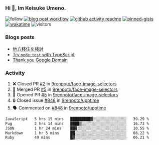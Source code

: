 ### Hi 👋, Im Keisuke Umeno.

<!--
**9renpoto/9renpoto** is a ✨ _special_ ✨ repository because its `README.md` (this file) appears on your GitHub profile.

Here are some ideas to get you started:

- 🔭 I’m currently working on ...
- 🌱 I’m currently learning ...
- 👯 I’m looking to collaborate on ...
- 🤔 I’m looking for help with ...
- 💬 Ask me about ...
- 📫 How to reach me: ...
- 😄 Pronouns: ...
- ⚡ Fun fact: ...
-->

![follow](https://img.shields.io/github/followers/9renpoto?label=Follow&style=social)
[![blog post workflow](https://github.com/9renpoto/9renpoto/actions/workflows/blog.yml/badge.svg)](https://github.com/9renpoto/9renpoto/actions/workflows/blog.yml)
[![github activity readme](https://github.com/9renpoto/9renpoto/actions/workflows/activity.yml/badge.svg)](https://github.com/9renpoto/9renpoto/actions/workflows/activity.yml)
[![pinned-gists](https://github.com/9renpoto/9renpoto/actions/workflows/pin-gist.yml/badge.svg)](https://github.com/9renpoto/9renpoto/actions/workflows/pin-gist.yml)
[![wakatime](https://github.com/9renpoto/9renpoto/actions/workflows/waka-readme-status.yml/badge.svg)](https://github.com/9renpoto/9renpoto/actions/workflows/waka-readme-status.yml)
![visitors](https://komarev.com/ghpvc/?username=9renpoto&label=Profile%20views&color=0e75b6&style=flat)

### Blogs posts

<!-- BLOG-POST-LIST:START -->
- [地方移住を検討](https://9renpoto.win/entry/2023/09/09/migration-plan)
- [Try `node:test` with TypeScript](https://9renpoto.win/entry/2023/07/23/node-test-runner)
- [Thank you Google Domain](https://9renpoto.win/entry/2023/07/08/new-domain)
<!-- BLOG-POST-LIST:END -->

### Activity

<!--START_SECTION:activity-->
1. ❌ Closed PR [#2](https://github.com/9renpoto/face-image-selectors/pull/2) in [9renpoto/face-image-selectors](https://github.com/9renpoto/face-image-selectors)
2. 🎉 Merged PR [#5](https://github.com/9renpoto/face-image-selectors/pull/5) in [9renpoto/face-image-selectors](https://github.com/9renpoto/face-image-selectors)
3. 💪 Opened PR [#5](https://github.com/9renpoto/face-image-selectors/pull/5) in [9renpoto/face-image-selectors](https://github.com/9renpoto/face-image-selectors)
4. 🔒 Closed issue [#848](https://github.com/9renpoto/upptime/issues/848) in [9renpoto/upptime](https://github.com/9renpoto/upptime)
5. 🗣 Commented on [#848](https://github.com/9renpoto/upptime/issues/848#issuecomment-1805010681) in [9renpoto/upptime](https://github.com/9renpoto/upptime)
<!--END_SECTION:activity-->

<!--START_SECTION:waka-->

```txt
JavaScript   5 hrs 15 mins   █████████▓░░░░░░░░░░░░░░░   39.29 %
Pug          2 hrs 14 mins   ████▒░░░░░░░░░░░░░░░░░░░░   16.73 %
JSON         1 hr 24 mins    ██▓░░░░░░░░░░░░░░░░░░░░░░   10.55 %
Markdown     1 hr 5 mins     ██░░░░░░░░░░░░░░░░░░░░░░░   08.22 %
Ruby         49 mins         █▓░░░░░░░░░░░░░░░░░░░░░░░   06.21 %
```

<!--END_SECTION:waka-->
